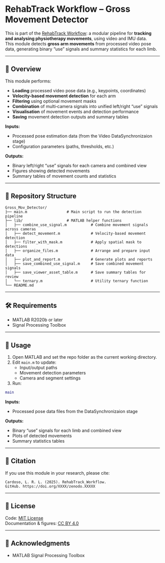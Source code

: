 # RehabTrack Workflow – Gross Movement Detector

This is part of the [RehabTrack Workflow](https://github.com/lrlcardoso/RehabTrack_Workflow): a modular pipeline for **tracking and analysing physiotherapy movements**, using video and IMU data.  
This module detects **gross arm movements** from processed video pose data, generating binary “use” signals and summary statistics for each limb.

---

## 📌 Overview

This module performs:
- **Loading** processed video pose data (e.g., keypoints, coordinates)
- **Velocity-based movement detection** for each arm
- **Filtering** using optional movement masks
- **Combination** of multi‑camera signals into unified left/right “use” signals
- **Visualisation** of movement events and detection performance
- **Saving** movement detection outputs and summary tables

**Inputs:**
- Processed pose estimation data (from the Video DataSynchronizaion stage)
- Configuration parameters (paths, thresholds, etc.)

**Outputs:**
- Binary left/right “use” signals for each camera and combined view
- Figures showing detected movements
- Summary tables of movement counts and statistics

---

## 📂 Repository Structure

```
Gross_Mov_Detector/
├── main.m                  # Main script to run the detection pipeline
├── lib/                    # MATLAB helper functions
│   ├── combine_use_signal.m           # Combine movement signals across cameras
│   ├── detect_movement.m              # Velocity-based movement detection
│   ├── filter_with_mask.m             # Apply spatial mask to detections
│   ├── organize_files.m               # Arrange and prepare input data
│   ├── plot_and_report.m              # Generate plots and reports
│   ├── save_combined_use_signal.m     # Save combined movement signals
│   ├── save_viewer_asset_table.m      # Save summary tables for review
│   └── ternary.m                      # Utility ternary function
└── README.md
```

---

## 🛠 Requirements

- MATLAB R2020b or later  
- Signal Processing Toolbox 

---

## 🚀 Usage

1. Open MATLAB and set the repo folder as the current working directory.
2. Edit `main.m` to update:
   - Input/output paths
   - Movement detection parameters
   - Camera and segment settings
3. Run:
```matlab
main
```

**Inputs:**  
- Processed pose data files from the DataSynchronizaion stage  

**Outputs:**  
- Binary “use” signals for each limb and combined view  
- Plots of detected movements  
- Summary statistics tables  

---

## 📖 Citation

If you use this module in your research, please cite:
```
Cardoso, L. R. L. (2025). RehabTrack_Workflow. 
GitHub. https://doi.org/XXXX/zenodo.XXXXX
```

---

## 📝 License

Code: [MIT License](LICENSE)  
Documentation & figures: [CC BY 4.0](LICENSE-docs)

---

## 🤝 Acknowledgments

- MATLAB Signal Processing Toolbox
